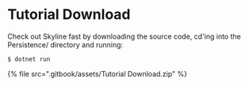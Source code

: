 # Tutorial Download

Check out Skyline fast by downloading the source code, cd'ing into the Persistence/ directory and running:

`$ dotnet run`

{% file src=".gitbook/assets/Tutorial Download.zip" %}

